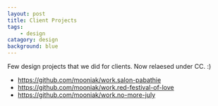 ```yaml
---
layout: post
title: Client Projects
tags:
    - design
catagory: design
background: blue
---
```



Few design projects that we did for clients. Now relaesed under CC. :)

- https://github.com/mooniak/work.salon-pabathie
- https://github.com/mooniak/work.red-festival-of-love
- https://github.com/mooniak/work.no-more-july